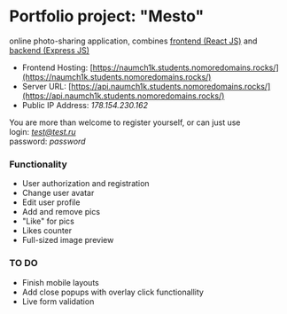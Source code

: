 # Portfolio project: "Mesto"

online photo-sharing application, combines [frontend (React JS)](https://github.com/naumch1k/react-mesto-auth) and [backend (Express JS)](https://github.com/naumch1k/express-mesto)

* Frontend Hosting: [https://naumch1k.students.nomoredomains.rocks/](https://naumch1k.students.nomoredomains.rocks/)
* Server URL: [https://api.naumch1k.students.nomoredomains.rocks/](https://api.naumch1k.students.nomoredomains.rocks/)
* Public IP Address: *178.154.230.162*

You are more than welcome to register yourself, or can just use   
login: *test@test.ru*  
password: *password*

### Functionality
* User authorization and registration
* Change user avatar
* Edit user profile
* Add and remove pics
* "Like" for pics
* Likes counter
* Full-sized image preview

### TO DO
* Finish mobile layouts
* Add close popups with overlay click functionallity
* Live form validation